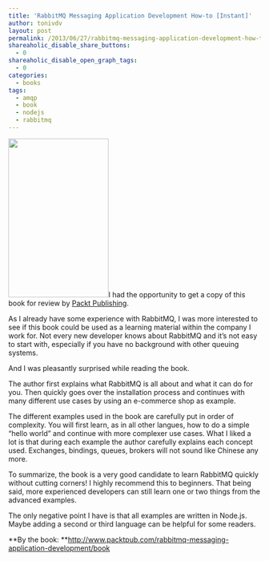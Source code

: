 ```yaml
---
title: 'RabbitMQ Messaging Application Development How-to [Instant]'
author: tonivdv
layout: post
permalink: /2013/06/27/rabbitmq-messaging-application-development-how-to/
shareaholic_disable_share_buttons:
  - 0
shareaholic_disable_open_graph_tags:
  - 0
categories:
  - books
tags:
  - amqp
  - book
  - nodejs
  - rabbitmq
---
```

[<img class="alignright" alt="" src="http://www.packtpub.com/sites/default/files/5743OS.jpg" width="200" height="317" />][1]I had the opportunity to get a copy of this book for review by <a title="Packt Publishing" href="http://www.packtpub.com/" target="_blank">Packt Publishing</a>.

As I already have some experience with RabbitMQ, I was more interested to see if this book could be used as a learning material within the company I work for. Not every new developer knows about RabbitMQ and it&#8217;s not easy to start with, especially if you have no background with other queuing systems.

And I was pleasantly surprised while reading the book.

The author first explains what RabbitMQ is all about and what it can do for you. Then quickly goes over the installation process and continues with many different use cases by using an e-commerce shop as example.

The different examples used in the book are carefully put in order of complexity. You will first learn, as in all other langues, how to do a simple &#8220;hello world&#8221; and continue with more complexer use cases. What I liked a lot is that during each example the author carefully explains each concept used. Exchanges, bindings, queues, brokers will not sound like Chinese any more.

To summarize, the book is a very good candidate to learn RabbitMQ quickly without cutting corners! I highly recommend this to beginners. That being said, more experienced developers can still learn one or two things from the advanced examples.

The only negative point I have is that all examples are written in Node.js. Maybe adding a second or third language can be helpful for some readers.

**By the book: **<http://www.packtpub.com/rabbitmq-messaging-application-development/book>

 [1]: http://www.packtpub.com/rabbitmq-messaging-application-development/book